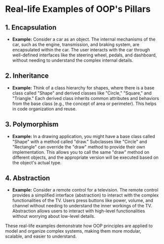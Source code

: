 # Real-life Examples of OOP's Pillars

## 1. Encapsulation
   - **Example:** Consider a car as an object. The internal mechanisms of the car, such as the engine, transmission, and braking system, are encapsulated within the car. The user interacts with the car through well-defined interfaces like the steering wheel, pedals, and dashboard, without needing to understand the complex internal details.

## 2. Inheritance
   - **Example:** Think of a class hierarchy for shapes, where there is a base class called "Shape" and derived classes like "Circle," "Square," and "Triangle." Each derived class inherits common attributes and behaviors from the base class (e.g., the concept of area or perimeter). This helps in code organization and reuse.

## 3. Polymorphism
   - **Example:** In a drawing application, you might have a base class called "Shape" with a method called "draw." Subclasses like "Circle" and "Rectangle" can override the "draw" method to provide their own implementation. This allows you to call the same "draw" method on different objects, and the appropriate version will be executed based on the object's actual type.

## 4. Abstraction
   - **Example:** Consider a remote control for a television. The remote control provides a simplified interface (abstraction) to interact with the complex functionalities of the TV. Users press buttons like power, volume, and channel without needing to understand the inner workings of the TV. Abstraction allows users to interact with high-level functionalities without worrying about low-level details.

These real-life examples demonstrate how OOP principles are applied to model and organize complex systems, making them more modular, scalable, and easier to understand.
